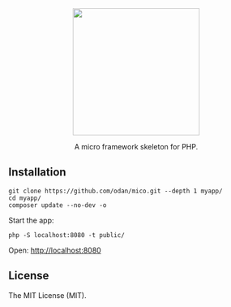 <div align="center">
  <img src="https://user-images.githubusercontent.com/781074/191797474-c2207979-4045-40c4-b093-dc95158eb564.jpg" width=250>
  
  A micro framework skeleton for PHP. 
</div>

## Installation

```
git clone https://github.com/odan/mico.git --depth 1 myapp/
cd myapp/
composer update --no-dev -o
```

Start the app:

```
php -S localhost:8080 -t public/
```

Open: <http://localhost:8080>

## License

The MIT License (MIT).
